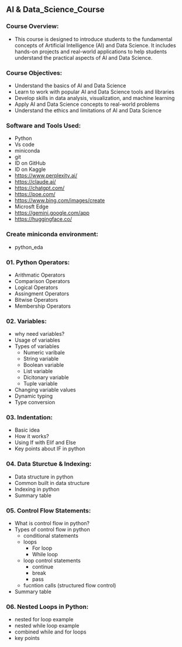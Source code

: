## AI & Data_Science_Course

### Course Overview:
- This course is designed to introduce students to the fundamental concepts of Artificial Intelligence (AI) and Data Science. It includes hands-on projects and real-world applications to help students understand the practical aspects of AI and Data Science.

### Course Objectives:
- Understand the basics of AI and Data Science
- Learn to work with popular AI and Data Science tools and libraries 
- Develop skills in data analysis, visualization, and machine learning
- Apply AI and Data Science concepts to real-world problems
- Understand the ethics and limitations of AI and Data Science

### Software and Tools Used:
- Python
- Vs code
- miniconda
- git
- ID on GitHub
- ID on Kaggle
- https://www.perplexity.ai/
- https://claude.ai/
- https://chatgpt.com/
- https://poe.com/
- https://www.bing.com/images/create
- Microsft Edge
- https://gemini.google.com/app
- https://huggingface.co/

### Create miniconda environment:
- python_eda

### 01. Python Operators:
   - Arithmatic Operators
   - Comparison Operators
   - Logical Operators
   - Assingment Operators
   - Bitwise Operators
   - Membership Operators

### 02. Variables:
   - why need variables?
   - Usage of variables
   - Types of variables
     - Numeric varibale
     - String variable
     - Boolean variable
     - List variable
     - Dicitonary variable
     - Tuple variable
   - Changing variable values
   - Dynamic typing
   - Type conversion

### 03. Indentation:
   - Basic idea
   - How it works?
   - Using If with Elif and Else
   - Key points about IF in python
     
### 04. Data Sturctue & Indexing:
   - Data structure in python
   - Common built in data structure
   - Indexing in python
   - Summary table

### 05. Control Flow Statements:
   - What is control flow in python?
   - Types of control flow in python
     - conditional statements
     - loops
       - For loop
       - While loop
      - loop control statements
        - continue
        - break
        - pass
      - fucntion calls (structured flow control)
   - Summary table
    
### 06. Nested Loops in Python:
   - nested for loop example
   - nested while loop example
   - combined while and for loops
   - key points
